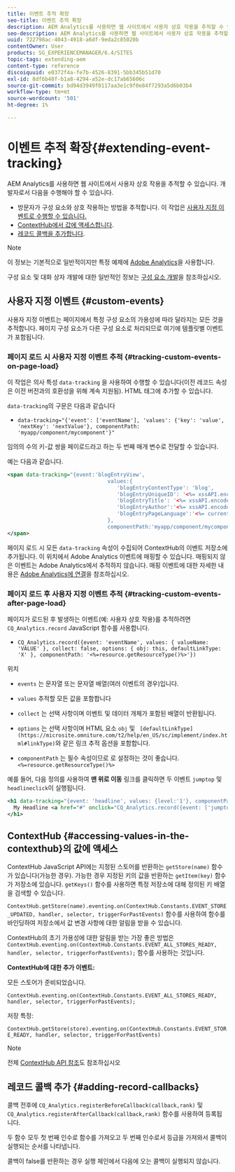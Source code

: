 ```yaml
---
title: 이벤트 추적 확장
seo-title: 이벤트 추적 확장
description: AEM Analytics를 사용하면 웹 사이트에서 사용자 상호 작용을 추적할 수 있습니다
seo-description: AEM Analytics를 사용하면 웹 사이트에서 사용자 상호 작용을 추적할 수 있습니다
uuid: 722798ac-4043-4918-a6df-9eda2c85020b
contentOwner: User
products: SG_EXPERIENCEMANAGER/6.4/SITES
topic-tags: extending-aem
content-type: reference
discoiquuid: e0372f4a-fe7b-4526-8391-5bb345b51d70
exl-id: 8df6b48f-b1a8-4294-a52e-dc17ab65606c
source-git-commit: bd94d3949f0117aa3e1c9f0e84f7293a5d6b03b4
workflow-type: tm+mt
source-wordcount: '501'
ht-degree: 1%

---
```


# 이벤트 추적 확장{#extending-event-tracking}

AEM Analytics를 사용하면 웹 사이트에서 사용자 상호 작용을 추적할 수 있습니다. 개발자로서 다음을 수행해야 할 수 있습니다.

* 방문자가 구성 요소와 상호 작용하는 방법을 추적합니다. 이 작업은 [사용자 지정 이벤트로 수행할 수 있습니다.](#custom-events)
* [ContextHub에서 값에 액세스합니다](/help/sites-developing/extending-analytics.md#accessing-values-in-the-contexthub).
* [레코드 콜백을 추가합니다](#adding-record-callbacks).

>[!NOTE]
>
>이 정보는 기본적으로 일반적이지만 특정 예제에 [Adobe Analytics](/help/sites-administering/adobeanalytics.md)을 사용합니다.
>
>구성 요소 및 대화 상자 개발에 대한 일반적인 정보는 [구성 요소 개발](/help/sites-developing/components.md)을 참조하십시오.

## 사용자 지정 이벤트 {#custom-events}

사용자 지정 이벤트는 페이지에서 특정 구성 요소의 가용성에 따라 달라지는 모든 것을 추적합니다. 페이지 구성 요소가 다른 구성 요소로 처리되므로 여기에 템플릿별 이벤트가 포함됩니다.

### 페이지 로드 시 사용자 지정 이벤트 추적 {#tracking-custom-events-on-page-load}

이 작업은 의사 특성 `data-tracking` 을 사용하여 수행할 수 있습니다(이전 레코드 속성은 이전 버전과의 호환성을 위해 계속 지원됨). HTML 태그에 추가할 수 있습니다.

`data-tracking`의 구문은 다음과 같습니다

* `data-tracking="{'event': ['eventName'], 'values': {'key': 'value', 'nextKey': 'nextValue'}, componentPath: 'myapp/component/mycomponent'}"`

임의의 수의 키-값 쌍을 페이로드라고 하는 두 번째 매개 변수로 전달할 수 있습니다.

예는 다음과 같습니다.

```xml
<span data-tracking="{event:'blogEntryView', 
                                values:{
                                   'blogEntryContentType': 'blog', 
                                   'blogEntryUniqueID': '<%= xssAPI.encodeForJSString(entry.getId()) %>',
                                   'blogEntryTitle': '<%= xssAPI.encodeForJSString(entry.getTitle()) %>',
                                   'blogEntryAuthor':'<%= xssAPI.encodeForJSString(entry.getAuthor()) %>',
                                   'blogEntryPageLanguage':'<%= currentPage.getLanguage(true) %>'
                                },
                                componentPath:'myapp/component/mycomponent'}">
</span>
```

페이지 로드 시 모든 `data-tracking` 속성이 수집되어 ContextHub의 이벤트 저장소에 추가됩니다. 이 위치에서 Adobe Analytics 이벤트에 매핑할 수 있습니다. 매핑되지 않은 이벤트는 Adobe Analytics에서 추적하지 않습니다. 매핑 이벤트에 대한 자세한 내용은 [Adobe Analytics에 연결](/help/sites-administering/adobeanalytics.md)을 참조하십시오.

### 페이지 로드 후 사용자 지정 이벤트 추적 {#tracking-custom-events-after-page-load}

페이지가 로드된 후 발생하는 이벤트(예: 사용자 상호 작용)를 추적하려면 `CQ_Analytics.record` JavaScript 함수를 사용합니다.

* `CQ_Analytics.record({event: 'eventName', values: { valueName: 'VALUE' }, collect: false, options: { obj: this, defaultLinkType: 'X' }, componentPath: '<%=resource.getResourceType()%>'})`

위치

* `events` 는 문자열 또는 문자열 배열(여러 이벤트의 경우)입니다.

* `values` 추적할 모든 값을 포함합니다
* `collect` 는 선택 사항이며 이벤트 및 데이터 개체가 포함된 배열이 반환됩니다.
* `options` 는 선택 사항이며 HTML 요소  `obj` 및  ` [defaultLinkType](https://microsite.omniture.com/t2/help/en_US/sc/implement/index.html#linkType)`와 같은 링크 추적 옵션을 포함합니다.

* `componentPath` 는 필수 속성이므로 로 설정하는 것이 좋습니다.  `<%=resource.getResourceType()%>`

예를 들어, 다음 정의를 사용하여 **맨 위로 이동** 링크를 클릭하면 두 이벤트 `jumptop` 및 `headlineclick`이 실행됩니다.

```xml
<h1 data-tracking="{event: 'headline', values: {level:'1'}, componentPath: '<%=resource.getResourceType()%>'}">
  My Headline <a href="#" onclick="CQ_Analytics.record({event: ['jumptop','headlineclick'],  values: {level:'1'}, componentPath: '<%=resource.getResourceType()%>'})">Jump to top</a>
</h1>
```

## ContextHub {#accessing-values-in-the-contexthub}의 값에 액세스

ContextHub JavaScript API에는 지정된 스토어를 반환하는 `getStore(name)` 함수가 있습니다(가능한 경우). 가능한 경우 지정된 키의 값을 반환하는 `getItem(key)` 함수가 저장소에 있습니다. `getKeys()` 함수를 사용하면 특정 저장소에 대해 정의된 키 배열을 검색할 수 있습니다.

`ContextHub.getStore(name).eventing.on(ContextHub.Constants.EVENT_STORE_UPDATED, handler, selector, triggerForPastEvents)` 함수를 사용하여 함수를 바인딩하여 저장소에서 값 변경 사항에 대한 알림을 받을 수 있습니다.

ContextHub의 초기 가용성에 대한 알림을 받는 가장 좋은 방법은 `ContextHub.eventing.on(ContextHub.Constants.EVENT_ALL_STORES_READY, handler, selector, triggerForPastEvents);` 함수를 사용하는 것입니다.

**ContextHub에 대한 추가 이벤트:**

모든 스토어가 준비되었습니다.

`ContextHub.eventing.on(ContextHub.Constants.EVENT_ALL_STORES_READY, handler, selector, triggerForPastEvents);`

저장 특정:

`ContextHub.getStore(store).eventing.on(ContextHub.Constants.EVENT_STORE_READY, handler, selector, triggerForPastEvents)`

>[!NOTE]
>
>전체 [ContextHub API 참조](https://helpx.adobe.com/experience-manager/6-4/sites/developing/using/contexthub-api.html#ContextHubJavascriptAPIReference)도 참조하십시오

## 레코드 콜백 추가 {#adding-record-callbacks}

콜백 전후에 `CQ_Analytics.registerBeforeCallback(callback,rank)` 및 `CQ_Analytics.registerAfterCallback(callback,rank)` 함수를 사용하여 등록됩니다.

두 함수 모두 첫 번째 인수로 함수를 가져오고 두 번째 인수로서 등급을 가져와서 콜백이 실행되는 순서를 나타냅니다.

콜백이 false를 반환하는 경우 실행 체인에서 다음에 오는 콜백이 실행되지 않습니다.
